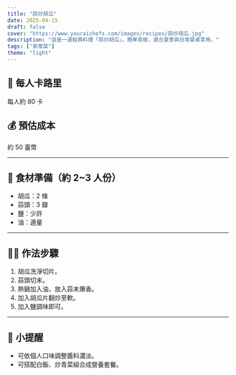 ```yaml
---
title: "蒜炒胡瓜"
date: 2025-04-15
draft: false
cover: "https://www.youraichefs.com/images/recipes/蒜炒胡瓜.jpg"
description: "這是一道經典料理「蒜炒胡瓜」，簡單易做，適合夏季與日常餐桌享用。"
tags: ["家常菜"]
theme: "light"
---
```


## 🥄 每人卡路里  
每人約 80 卡

## 💰 預估成本  
約 50 臺幣

---

## 🧾 食材準備（約 2~3 人份）

- 胡瓜：2 條
- 蒜頭：3 瓣
- 鹽：少許  
- 油：適量  

---

## 👩‍🍳 作法步驟

1. 胡瓜洗淨切片。
2. 蒜頭切末。
3. 熱鍋加入油，放入蒜末爆香。
4. 加入胡瓜片翻炒至軟。
5. 加入鹽調味即可。

---

## 📝 小提醒

- 可依個人口味調整醬料濃淡。
- 可搭配白飯、炒青菜組合成營養套餐。
